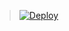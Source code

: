 

> [![Deploy](https://www.herokucdn.com/deploy/button.png)](https://dashboard.heroku.com/new?template=https://github.com/wyy932/katy.git)

 